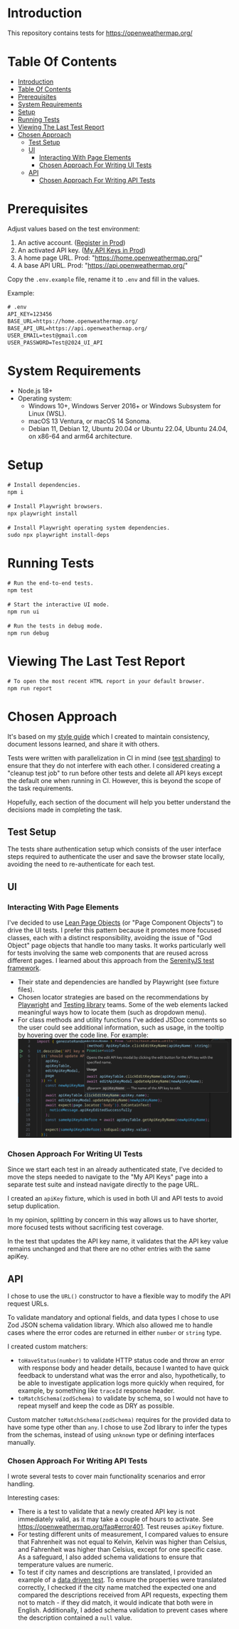 # Introduction

This repository contains tests for https://openweathermap.org/

# Table Of Contents

- [Introduction](#introduction)
- [Table Of Contents](#table-of-contents)
- [Prerequisites](#prerequisites)
- [System Requirements](#system-requirements)
- [Setup](#setup)
- [Running Tests](#running-tests)
- [Viewing The Last Test Report](#viewing-the-last-test-report)
- [Chosen Approach](#chosen-approach)
  - [Test Setup](#test-setup)
  - [UI](#ui)
    - [Interacting With Page Elements](#interacting-with-page-elements)
    - [Chosen Approach For Writing UI Tests](#chosen-approach-for-writing-ui-tests)
  - [API](#api)
    - [Chosen Approach For Writing API Tests](#chosen-approach-for-writing-api-tests)

# Prerequisites

Adjust values based on the test environment:

1. An active account. ([Register in Prod](https://home.openweathermap.org/users/sign_up))
2. An activated API key. ([My API Keys in Prod](https://home.openweathermap.org/api_keys))
3. A home page URL. Prod: "https://home.openweathermap.org/"
4. A base API URL. Prod: "https://api.openweathermap.org/"

Copy the `.env.example` file, rename it to `.env` and fill in the values.

Example:

```Shell
# .env
API_KEY=123456
BASE_URL=https://home.openweathermap.org/
BASE_API_URL=https://api.openweathermap.org/
USER_EMAIL=test@gmail.com
USER_PASSWORD=Test@2024_UI_API
```

# System Requirements

- Node.js 18+
- Operating system:
  - Windows 10+, Windows Server 2016+ or Windows Subsystem for Linux (WSL).
  - macOS 13 Ventura, or macOS 14 Sonoma.
  - Debian 11, Debian 12, Ubuntu 20.04 or Ubuntu 22.04, Ubuntu 24.04, on x86-64 and arm64 architecture.

# Setup

```Shell
# Install dependencies.
npm i

# Install Playwright browsers.
npx playwright install

# Install Playwright operating system dependencies.
sudo npx playwright install-deps
```

# Running Tests

```Shell
# Run the end-to-end tests.
npm test

# Start the interactive UI mode.
npm run ui

# Run the tests in debug mode.
npm run debug
```

# Viewing The Last Test Report

```Shell
# To open the most recent HTML report in your default browser.
npm run report
```

# Chosen Approach

It's based on my [style guide](https://github.com/LinkPovilas/end-to-end-test-guides/blob/main/docs/playwright-style-guide.md) which I created to maintain consistency, document lessons learned, and share it with others.

Tests were written with parallelization in CI in mind (see [test sharding](https://playwright.dev/docs/test-sharding)) to ensure that they do not interfere with each other. I considered creating a "cleanup test job" to run before other tests and delete all API keys except the default one when running in CI. However, this is beyond the scope of the task requirements.

Hopefully, each section of the document will help you better understand the decisions made in completing the task.

## Test Setup

The tests share authentication setup which consists of the user interface steps required to authenticate the user and save the browser state locally, avoiding the need to re-authenticate for each test.

## UI

### Interacting With Page Elements

I've decided to use [Lean Page Objects](https://github.com/LinkPovilas/end-to-end-test-guides/blob/main/docs/playwright-style-guide.md#page-objects) (or "Page Component Objects") to drive the UI tests. I prefer this pattern because it promotes more focused classes, each with a distinct responsibility, avoiding the issue of "God Object" page objects that handle too many tasks. It works particularly well for tests involving the same web components that are reused across different pages. I learned about this approach from the [SerenityJS test framework](https://serenity-js.org/handbook/web-testing/page-objects-pattern/).

- Their state and dependencies are handled by Playwright (see fixture files).
- Chosen locator strategies are based on the recommendations by [Playwright](https://playwright.dev/docs/locators#locate-by-role) and [Testing library](https://testing-library.com/docs/queries/about#priority) teams. Some of the web elements lacked meaningful ways how to locate them (such as dropdown menu).
- For class methods and utility functions I've added JSDoc comments so the user could see additional information, such as usage, in the tooltip by hovering over the code line. For example: ![tooltip](./docs/tooltip.png)

### Chosen Approach For Writing UI Tests

Since we start each test in an already authenticated state, I've decided to move the steps needed to navigate to the "My API Keys" page into a separate test suite and instead navigate directly to the page URL.

I created an `apiKey` fixture, which is used in both UI and API tests to avoid setup duplication.

In my opinion, splitting by concern in this way allows us to have shorter, more focused tests without sacrificing test coverage.

In the test that updates the API key name, it validates that the API key value remains unchanged and that there are no other entries with the same apiKey.

## API

I chose to use the `URL()` constructor to have a flexible way to modify the API request URLs.

To validate mandatory and optional fields, and data types I chose to use Zod JSON schema validation library. Which also allowed me to handle cases where the error codes are returned in either `number` or `string` type.

I created custom matchers:

- `toHaveStatus(number)` to validate HTTP status code and throw an error with response body and header details, because I wanted to have quick feedback to understand what was the error and also, hypothetically, to be able to investigate application logs more quickly when required, for example, by something like `traceId` response header.
- `toMatchSchema(zodSchema)` to validate by schema, so I would not have to repeat myself and keep the code as DRY as possible.

Custom matcher `toMatchSchema(zodSchema)` requires for the provided data to have some type other than `any`. I chose to use Zod library to infer the types from the schemas, instead of using `unknown` type or defining interfaces manually.

### Chosen Approach For Writing API Tests

I wrote several tests to cover main functionality scenarios and error handling.

Interesting cases:

- There is a test to validate that a newly created API key is not immediately valid, as it may take a couple of hours to activate. See https://openweathermap.org/faq#error401. Test reuses `apiKey` fixture.
- For testing different units of measurement, I compared values to ensure that Fahrenheit was not equal to Kelvin, Kelvin was higher than Celsius, and Fahrenheit was higher than Celsius, except for one specific case. As a safeguard, I also added schema validations to ensure that temperature values are numeric.
- To test if city names and descriptions are translated, I provided an example of a [data driven test](https://playwright.dev/docs/test-parameterize#parameterized-tests). To ensure the properties were translated correctly, I checked if the city name matched the expected one and compared the descriptions received from API requests, expecting them not to match - if they did match, it would indicate that both were in English. Additionally, I added schema validation to prevent cases where the description contained a `null` value.
